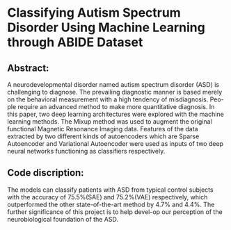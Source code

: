 # Classifying Autism Spectrum Disorder Using Machine Learning through ABIDE Dataset

## Abstract:
A neurodevelopmental disorder named autism spectrum disorder (ASD) is challenging to diagnose. The prevailing diagnostic manner is based merely on the behavioral measurement with a high tendency of misdiagnosis. Peo-ple require an advanced method to make more quantitative diagnosis. In this paper, two deep learning architectures were explored with the machine learning methods. The Mixup method was used to augment the original functional Magnetic Resonance Imaging data. Features of the data extracted by two different kinds of autoencoders which are Sparse Autoencoder and Variational Autoencoder were used as inputs of two deep neural networks functioning as classifiers respectively. 

## Code discription:
The models can classify patients with ASD from typical control subjects with the accuracy of 75.5%(SAE) and 75.2%(VAE) respectively, which outperformed the other state-of-the-art method by 4.7% and 4.4%. The further significance of this project is to help devel-op our perception of the neurobiological foundation of the ASD.
